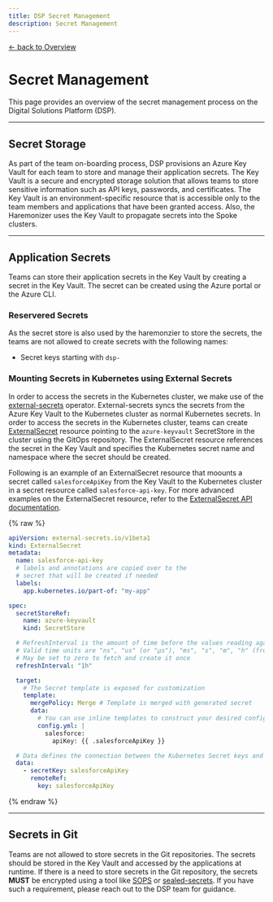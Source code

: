 ```yaml
---
title: DSP Secret Management
description: Secret Management
---
```


[&larr; back to Overview](/dsp)

# Secret Management

This page provides an overview of the secret management process on the Digital Solutions Platform (DSP).

---

## Secret Storage

As part of the team on-boarding process, DSP provisions an Azure Key Vault for each team to store and manage their application secrets. The Key Vault is a secure and encrypted storage solution that allows teams to store sensitive information such as API keys, passwords, and certificates.
The Key Vault is an environment-specific resource that is accessible only to the team members and applications that have been granted access.
Also, the Haremonizer uses the Key Vault to propagate secrets into the Spoke clusters.

---

## Application Secrets

Teams can store their application secrets in the Key Vault by creating a secret in the Key Vault. The secret can be created using the Azure portal or the Azure CLI.

### Reservered Secrets

As the secret store is also used by the haremonzier to store the secrets, the teams are not allowed to create secrets with the following names:

- Secret keys starting with `dsp-`


### Mounting Secrets in Kubernetes using External Secrets

In order to access the secrets in the Kubernetes cluster, we make use of the [external-secrets](https://github.com/external-secrets/external-secrets) operator. External-secrets syncs the secrets from the Azure Key Vault to the Kubernetes cluster as normal Kubernetes secrets.
In order to access the secrets in the Kubernetes cluster, teams can create [ExternalSecret](https://external-secrets.io/latest/api/externalsecret/) resource pointing to the `azure-keyvault` SecretStore in the cluster using the GitOps repository.
The ExternalSecret resource references the secret in the Key Vault and specifies the Kubernetes secret name and namespace where the secret should be created.

Following is an example of an ExternalSecret resource that moounts a secret called `salesforceApiKey` from the Key Vault to the Kubernetes cluster in a secret resource called `salesforce-api-key`. For more advanced examples on the ExternalSecret resource, refer to the [ExternalSecret API documentation](https://external-secrets.io/latest/api/externalsecret/).

{% raw %}
```yaml
apiVersion: external-secrets.io/v1beta1
kind: ExternalSecret
metadata:
  name: salesforce-api-key
  # labels and annotations are copied over to the
  # secret that will be created if needed
  labels:
    app.kubernetes.io/part-of: "my-app"

spec:
  secretStoreRef:
    name: azure-keyvault
    kind: SecretStore 

  # RefreshInterval is the amount of time before the values reading again from the SecretStore provider
  # Valid time units are "ns", "us" (or "µs"), "ms", "s", "m", "h" (from time.ParseDuration)
  # May be set to zero to fetch and create it once
  refreshInterval: "1h"

  target:
    # The Secret template is exposed for customization
    template:
      mergePolicy: Merge # Template is merged with generated secret
      data:
        # You can use inline templates to construct your desired config file that contains your secret if needed
        config.yml: |
          salesforce:
            apiKey: {{ .salesforceApiKey }}

  # Data defines the connection between the Kubernetes Secret keys and the Provider data
  data:
    - secretKey: salesforceApiKey
      remoteRef:
        key: salesforceApiKey
```
{% endraw %}

---

## Secrets in Git

Teams are not allowed to store secrets in the Git repositories. The secrets should be stored in the Key Vault and accessed by the applications at runtime.
If there is a need to store secrets in the Git repository, the secrets **MUST** be encrypted using a tool like [SOPS](https://github.com/getsops/sops) or [sealed-secrets](https://github.com/bitnami-labs/sealed-secrets).
If you have such a requirement, please reach out to the DSP team for guidance.